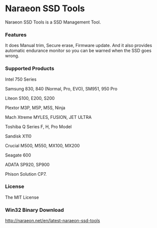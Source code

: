 # Naraeon SSD Tools

Naraeon SSD Tools is a SSD Management Tool.

### Features

It does Manual trim, Secure erase, Firmware update. And it also provides automatic endurance monitor so you can be warned when the SSD goes wrong.

### Supported Products

Intel 750 Series

Samsung 830, 840 (Normal, Pro, EVO), SM951, 950 Pro

Liteon S100, E200, S200

Plextor M3P, M5P, M5S, Ninja

Mach Xtreme MYLES, FUSION, JET ULTRA

Toshiba Q Series F, H, Pro Model

Sandisk X110

Crucial M500, M550, MX100, MX200

Seagate 600

ADATA SP920, SP900

Phison Solution CP7.

### License
The MIT License

### Win32 Binary Download
http://naraeon.net/en/latest-naraeon-ssd-tools
